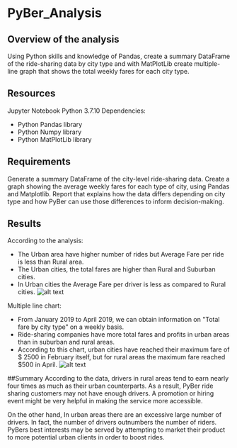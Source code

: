 # PyBer_Analysis

## Overview of the analysis
Using Python skills and knowledge of Pandas, create a summary DataFrame of the ride-sharing data by city type and with MatPlotLib create multiple-line graph that shows the total weekly fares for each city type.

## Resources
Jupyter Notebook
Python 3.7.10
Dependencies:
  - Python Pandas library
  - Python Numpy library
  - Python MatPlotLib library

## Requirements
Generate a summary DataFrame of the city-level ride-sharing data.
Create a graph showing the average weekly fares for each type of city, using Pandas and Matplotlib.
Report that explains how the data differs depending on city type and how PyBer can use those differences to inform decision-making.

## Results
According to the analysis:
  - The Urban area have higher number of rides but Average Fare per ride is less than Rural area. 
  - The Urban cities, the total fares are higher than Rural and Suburban cities. 
  - In Urban cities the Average Fare per driver is less as compared to Rural cities.
![alt text](http://url/to/img.png)

Multiple line chart:
  - From January 2019 to April 2019, we can obtain information on "Total fare by city type" on a weekly basis.
  - Ride-sharing companies have more total fares and profits in urban areas than in suburban and rural areas.
  - According to this chart, urban cities have reached their maximum fare of $ 2500 in February itself, but for rural areas the maximum fare reached $500 in April.
![alt text](http://url/to/img.png)

##Summary
According to the data, drivers in rural areas tend to earn nearly four times as much as their urban counterparts. As a result, PyBer ride sharing customers may not have enough drivers. A promotion or hiring event might be very helpful in making the service more accessible.

On the other hand, In urban areas there are an excessive large number of drivers. In fact, the number of drivers outnumbers the number of riders. PyBers best interests may be served by attempting to market their product to more potential urban clients in order to boost rides.

